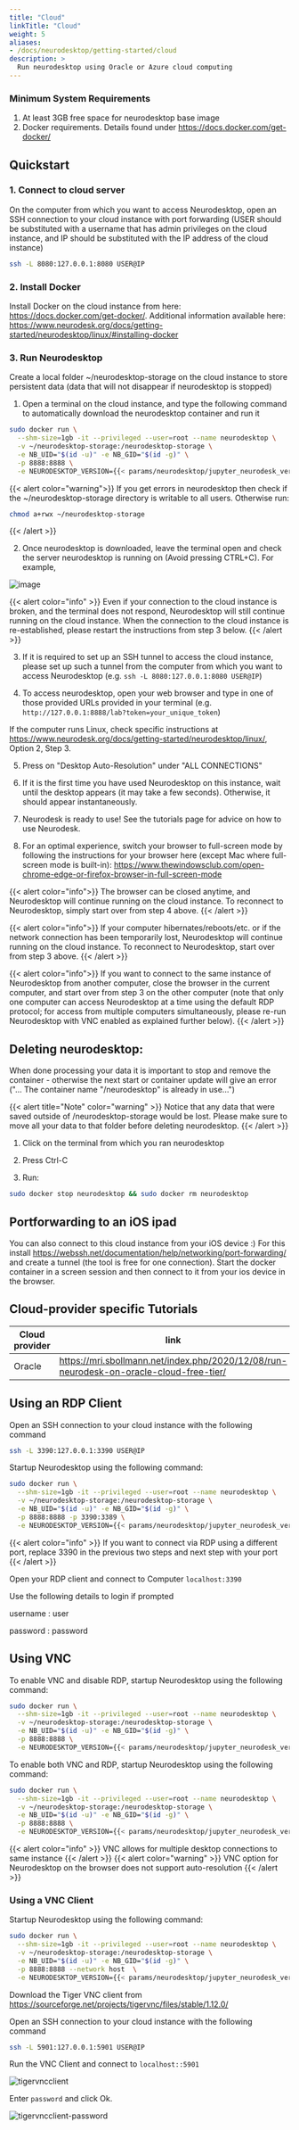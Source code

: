 ```yaml
---
title: "Cloud"
linkTitle: "Cloud"
weight: 5
aliases:
- /docs/neurodesktop/getting-started/cloud
description: >
  Run neurodesktop using Oracle or Azure cloud computing
---
```


### Minimum System Requirements
1. At least 3GB free space for neurodesktop base image
2. Docker requirements. Details found under https://docs.docker.com/get-docker/

## Quickstart
### 1. Connect to cloud server
On the computer from which you want to access Neurodesktop, open an SSH connection to your cloud instance with port forwarding (USER should be substituted with a username that has admin privileges on the cloud instance, and IP should be substituted with the IP address of the cloud instance)
```bash
ssh -L 8080:127.0.0.1:8080 USER@IP
```

### 2. Install Docker
Install Docker on the cloud instance from here: https://docs.docker.com/get-docker/. Additional information available here: https://www.neurodesk.org/docs/getting-started/neurodesktop/linux/#installing-docker 

### 3. Run Neurodesktop
Create a local folder ~/neurodesktop-storage on the cloud instance to store persistent data (data that will not disappear if neurodesktop is stopped)

1. Open a terminal on the cloud instance, and type the following command to automatically download the neurodesktop container and run it 

```bash
sudo docker run \
  --shm-size=1gb -it --privileged --user=root --name neurodesktop \
  -v ~/neurodesktop-storage:/neurodesktop-storage \
  -e NB_UID="$(id -u)" -e NB_GID="$(id -g)" \
  -p 8888:8888 \
  -e NEURODESKTOP_VERSION={{< params/neurodesktop/jupyter_neurodesk_version >}} vnmd/neurodesktop:{{< params/neurodesktop/jupyter_neurodesk_version >}}
```
<!-- neurodesktop version found in neurodesk.github.io/data/neurodesktop.toml -->

{{< alert color="warning">}}
If you get errors in neurodesktop then check if the ~/neurodesktop-storage directory is writable to all users. Otherwise run:
```bash
chmod a+rwx ~/neurodesktop-storage
```
{{< /alert >}}

2. Once neurodesktop is downloaded, leave the terminal open and check the server neurodesktop is running on (Avoid pressing CTRL+C). For example,

![image](/static/docs/getting-started/neurodeskapp/terminal_token.png)


{{< alert color="info" >}}
Even if your connection to the cloud instance is broken, and the terminal does not respond, Neurodesktop will still continue running on the cloud instance. When the connection to the cloud instance is re-established, please restart the instructions from step 3 below.
{{< /alert >}}

3. If it is required to set up an SSH tunnel to access the cloud instance, please set up such a tunnel from the computer from which you want to access Neurodesktop (e.g. `ssh -L 8080:127.0.0.1:8080 USER@IP`)

4. To access neurodesktop, open your web browser and type in one of those provided URLs provided in your terminal (e.g. `http://127.0.0.1:8888/lab?token=your_unique_token`)

If the computer runs Linux, check specific instructions at https://www.neurodesk.org/docs/getting-started/neurodesktop/linux/, Option 2, Step 3.

5. Press on "Desktop Auto-Resolution" under "ALL CONNECTIONS"

6. If it is the first time you have used Neurodesktop on this instance, wait until the desktop appears (it may take a few seconds). Otherwise, it should appear instantaneously.

7. Neurodesk is ready to use! See the tutorials page for advice on how to use Neurodesk.     

8. For an optimal experience, switch your browser to full-screen mode by following the instructions for your browser here (except Mac where full-screen mode is built-in):
https://www.thewindowsclub.com/open-chrome-edge-or-firefox-browser-in-full-screen-mode

{{< alert color="info">}}
The browser can be closed anytime, and Neurodesktop will continue running on the cloud instance. To reconnect to Neurodesktop, simply start over from step 4 above.
{{< /alert >}}

{{< alert color="info">}}
If your computer hibernates/reboots/etc. or if the network connection has been temporarily lost, Neurodesktop will continue running on the cloud instance. To reconnect to Neurodesktop, start over from step 3 above.
{{< /alert >}}

{{< alert color="info">}}
If you want to connect to the same instance of Neurodesktop from another computer, close the browser in the current computer, and start over from step 3 on the other computer (note that only one computer can access Neurodesktop at a time using the default RDP protocol; for access from multiple computers simultaneously, please re-run Neurodesktop with VNC enabled as explained further below).
{{< /alert >}}

## Deleting neurodesktop:
When done processing your data it is important to stop and remove the container - otherwise the next start or container update will give an error ("... The container name "/neurodesktop" is already in use...")

{{< alert title="Note" color="warning" >}}
Notice that any data that were saved outside of /neurodesktop-storage would be lost. Please make sure to move all your data to that folder before deleting neurodesktop.
{{< /alert >}}

1. Click on the terminal from which you ran neurodesktop

2. Press Ctrl-C

3. Run:
```bash
sudo docker stop neurodesktop && sudo docker rm neurodesktop
```

## Portforwarding to an iOS ipad 
You can also connect to this cloud instance from your iOS device :) For this install https://webssh.net/documentation/help/networking/port-forwarding/ and create a tunnel (the tool is free for one connection). Start the docker container in a screen session and then connect to it from your ios device in the browser.

## Cloud-provider specific Tutorials 
| Cloud provider | link                                                                                    |
|----------------|-----------------------------------------------------------------------------------------|
| Oracle         | https://mri.sbollmann.net/index.php/2020/12/08/run-neurodesk-on-oracle-cloud-free-tier/ |

## Using an RDP Client
Open an SSH connection to your cloud instance with the following command
```bash
ssh -L 3390:127.0.0.1:3390 USER@IP
```

Startup Neurodesktop using the following command:

```bash
sudo docker run \
  --shm-size=1gb -it --privileged --user=root --name neurodesktop \
  -v ~/neurodesktop-storage:/neurodesktop-storage \
  -e NB_UID="$(id -u)" -e NB_GID="$(id -g)" \
  -p 8888:8888 -p 3390:3389 \
  -e NEURODESKTOP_VERSION={{< params/neurodesktop/jupyter_neurodesk_version >}} vnmd/neurodesktop:{{< params/neurodesktop/jupyter_neurodesk_version >}}
```

{{< alert color="info" >}}
If you want to connect via RDP using a different port, replace 3390 in the previous two steps and next step with your port
{{< /alert >}}

Open your RDP client and connect to Computer `localhost:3390`

Use the following details to login if prompted

username
: user

password
: password

## Using VNC

To enable VNC and disable RDP, startup Neurodesktop using the following command:

```bash
sudo docker run \
  --shm-size=1gb -it --privileged --user=root --name neurodesktop \
  -v ~/neurodesktop-storage:/neurodesktop-storage \
  -e NB_UID="$(id -u)" -e NB_GID="$(id -g)" \
  -p 8888:8888 \
  -e NEURODESKTOP_VERSION={{< params/neurodesktop/jupyter_neurodesk_version >}} vnmd/neurodesktop:{{< params/neurodesktop/jupyter_neurodesk_version >}} --vnc
```

To enable both VNC and RDP, startup Neurodesktop using the following command:

```bash
sudo docker run \
  --shm-size=1gb -it --privileged --user=root --name neurodesktop \
  -v ~/neurodesktop-storage:/neurodesktop-storage \
  -e NB_UID="$(id -u)" -e NB_GID="$(id -g)" \
  -p 8888:8888 \
  -e NEURODESKTOP_VERSION={{< params/neurodesktop/jupyter_neurodesk_version >}} vnmd/neurodesktop:{{< params/neurodesktop/jupyter_neurodesk_version >}} --vnc --rdp
```

{{< alert color="info" >}}
VNC allows for multiple desktop connections to same instance
{{< /alert >}}
{{< alert color="warning" >}}
VNC option for Neurodesktop on the browser does not support auto-resolution 
{{< /alert >}}

### Using a VNC Client

Startup Neurodesktop using the following command:

```bash
sudo docker run \
  --shm-size=1gb -it --privileged --user=root --name neurodesktop \
  -v ~/neurodesktop-storage:/neurodesktop-storage \
  -e NB_UID="$(id -u)" -e NB_GID="$(id -g)" \
  -p 8888:8888 --network host  \
  -e NEURODESKTOP_VERSION={{< params/neurodesktop/jupyter_neurodesk_version >}} vnmd/neurodesktop:{{< params/neurodesktop/jupyter_neurodesk_version >}} --vnc
```

Download the Tiger VNC client from https://sourceforge.net/projects/tigervnc/files/stable/1.12.0/

Open an SSH connection to your cloud instance with the following command
```bash
ssh -L 5901:127.0.0.1:5901 USER@IP
```

Run the VNC Client and connect to `localhost::5901`

![tigervncclient](/static/docs/getting-started/neurodesktop/vnc/tigervncclient.png 'tigervncclient')

Enter `password` and click Ok.

![tigervncclient-password](/static/docs/getting-started/neurodesktop/vnc/tigervncclient-password.png 'tigervncclient-password')
